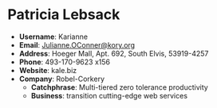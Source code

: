 # Patricia Lebsack

- **Username**: Karianne
- **Email**: Julianne.OConner@kory.org
- **Address**: Hoeger Mall, Apt. 692, South Elvis, 53919-4257
- **Phone**: 493-170-9623 x156
- **Website**: kale.biz
- **Company**: Robel-Corkery
  - **Catchphrase**: Multi-tiered zero tolerance productivity
  - **Business**: transition cutting-edge web services